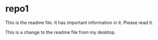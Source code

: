 repo1
=====
This is the readme file.
It has important information in it.
Please read it.

This is a change to the readme file from my desktop.
